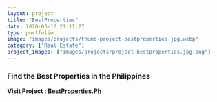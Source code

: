 ```yaml
---
layout: project
title: "BestProperties"
date: 2020-03-10 21:11:27
type: portfolio
image: "images/projects/thumb-project-bestproperties.jpg.webp"
category: ["Real Estate"]
project_images: ["images/projects/project-bestproperties.jpg.png"]
---
```



### Find the Best Properties in the Philippines

**Visit Project : [BestProperties.Ph](https://bestproperties.ph)**
